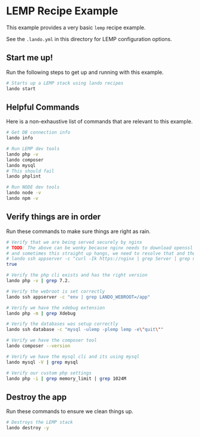 LEMP Recipe Example
===================

This example provides a very basic `lemp` recipe example.

See the `.lando.yml` in this directory for LEMP configuration options.

Start me up!
------------

Run the following steps to get up and running with this example.

```bash
# Starts up a LEMP stack using lando recipes
lando start
```

Helpful Commands
----------------

Here is a non-exhaustive list of commands that are relevant to this example.

```bash
# Get DB connection info
lando info

# Run LEMP dev tools
lando php -v
lando composer
lando mysql
# This should fail
lando phplint

# Run NODE dev tools
lando node -v
lando npm -v
```

Verify things are in order
--------------------------

Run these commands to make sure things are right as rain.

```bash
# Verify that we are being served securely by nginx
# TODO: The above can be wonky because nginx needs to download openssl on the fly
# and sometimes this straight up hangs, we need to resolve that and then uncomment
# lando ssh appserver -c "curl -Ik https://nginx | grep Server | grep nginx"
true

# Verify the php cli exists and has the right version
lando php -v | grep 7.2.

# Verify the webroot is set correctly
lando ssh appserver -c "env | grep LANDO_WEBROOT=/app"

# Verify we have the xdebug extension
lando php -m | grep Xdebug

# Verify the databases was setup correctly
lando ssh database -c "mysql -ulemp -plemp lemp -e\"quit\""

# Verify we have the composer tool
lando composer --version

# Verify we have the mysql cli and its using mysql
lando mysql -V | grep mysql

# Verify our custom php settings
lando php -i | grep memory_limit | grep 1024M
```

Destroy the app
---------------

Run these commands to ensure we clean things up.

```bash
# Destroys the LEMP stack
lando destroy -y
```
